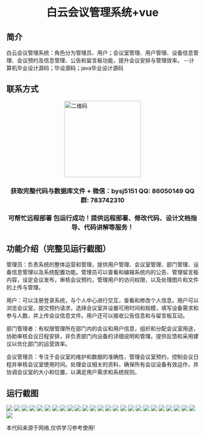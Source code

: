 <p><h1 align="center">白云会议管理系统+vue</h1></p>

## 简介
白云会议管理系统：角色分为管理员、用户；会议室管理、用户管理、设备信息管理、会议预约及信息管理、公告和留言板功能，提升会议安排与管理效率。    --计算机毕业设计源码；毕设源码；java毕业设计源码


## 联系方式
<img src="https://bs-1329754181.cos.ap-shanghai.myqcloud.com/wx.jpg" alt="二维码" style="display: block; margin: 0 auto;" width="200px">
<p><h3 align="center">获取完整代码与数据库文件 + 微信：bysj5151 QQ: 86050149 QQ群: 783742310</h3></p>
<p><h3 align="center">可帮忙远程部署 包运行成功！提供远程部署、修改代码、设计文档指导、代码讲解等服务！</h3></p>

## 功能介绍（完整见运行截图）
管理员：负责系统的整体运营和管理，提供用户管理、会议室管理、部门管理、设备信息管理以及系统配置功能。管理员可以查看和编辑系统内的公告、管理留言板内容，设定会议发布，审核会议预约，管理用户的访问权限，以及处理图片和文件的上传与管理。  

用户：可以注册登录系统，与个人中心进行交互，查看和修改个人信息。用户可以浏览会议室，提交预约请求，选择会议室并设置可用时间和规模，填写设备需求和参与人数，并上传会议信息文件。用户还可以接收公告信息和与留言板互动。  

部门管理者：有权限管理所在部门内的会议和用户信息，组织和分配会议室用途，协助审核会议日程安排，并负责部门内设备的详细说明和管理。提供反馈和采用建议以优化部门的运营效率。  

会议管理员：专注于会议室的维护和数据的准确性，管理会议室预约，控制会议日程并审核会议室使用时间。处理会议相关的资料，确保所有会议设备有效运作，并协调会议室的大小和位置，以满足用户需求和系统规则。


## 运行截图
![](https://bs-1329754181.cos.ap-shanghai.myqcloud.com/ssm/BaiyunConferenceManagementSystem/img/001.jpg)
![](https://bs-1329754181.cos.ap-shanghai.myqcloud.com/ssm/BaiyunConferenceManagementSystem/img/002.jpg)
![](https://bs-1329754181.cos.ap-shanghai.myqcloud.com/ssm/BaiyunConferenceManagementSystem/img/003.jpg)
![](https://bs-1329754181.cos.ap-shanghai.myqcloud.com/ssm/BaiyunConferenceManagementSystem/img/004.jpg)
![](https://bs-1329754181.cos.ap-shanghai.myqcloud.com/ssm/BaiyunConferenceManagementSystem/img/005.jpg)
![](https://bs-1329754181.cos.ap-shanghai.myqcloud.com/ssm/BaiyunConferenceManagementSystem/img/006.jpg)
![](https://bs-1329754181.cos.ap-shanghai.myqcloud.com/ssm/BaiyunConferenceManagementSystem/img/007.jpg)
![](https://bs-1329754181.cos.ap-shanghai.myqcloud.com/ssm/BaiyunConferenceManagementSystem/img/008.jpg)
![](https://bs-1329754181.cos.ap-shanghai.myqcloud.com/ssm/BaiyunConferenceManagementSystem/img/009.jpg)
![](https://bs-1329754181.cos.ap-shanghai.myqcloud.com/ssm/BaiyunConferenceManagementSystem/img/010.jpg)
![](https://bs-1329754181.cos.ap-shanghai.myqcloud.com/ssm/BaiyunConferenceManagementSystem/img/011.jpg)
![](https://bs-1329754181.cos.ap-shanghai.myqcloud.com/ssm/BaiyunConferenceManagementSystem/img/012.jpg)
![](https://bs-1329754181.cos.ap-shanghai.myqcloud.com/ssm/BaiyunConferenceManagementSystem/img/013.jpg)
![](https://bs-1329754181.cos.ap-shanghai.myqcloud.com/ssm/BaiyunConferenceManagementSystem/img/014.jpg)
![](https://bs-1329754181.cos.ap-shanghai.myqcloud.com/ssm/BaiyunConferenceManagementSystem/img/015.jpg)
![](https://bs-1329754181.cos.ap-shanghai.myqcloud.com/ssm/BaiyunConferenceManagementSystem/img/016.jpg)
![](https://bs-1329754181.cos.ap-shanghai.myqcloud.com/ssm/BaiyunConferenceManagementSystem/img/017.jpg)
![](https://bs-1329754181.cos.ap-shanghai.myqcloud.com/ssm/BaiyunConferenceManagementSystem/img/018.jpg)
![](https://bs-1329754181.cos.ap-shanghai.myqcloud.com/ssm/BaiyunConferenceManagementSystem/img/019.jpg)
![](https://bs-1329754181.cos.ap-shanghai.myqcloud.com/ssm/BaiyunConferenceManagementSystem/img/020.jpg)
![](https://bs-1329754181.cos.ap-shanghai.myqcloud.com/ssm/BaiyunConferenceManagementSystem/img/021.jpg)
![](https://bs-1329754181.cos.ap-shanghai.myqcloud.com/ssm/BaiyunConferenceManagementSystem/img/022.jpg)
![](https://bs-1329754181.cos.ap-shanghai.myqcloud.com/ssm/BaiyunConferenceManagementSystem/img/023.jpg)
![](https://bs-1329754181.cos.ap-shanghai.myqcloud.com/ssm/BaiyunConferenceManagementSystem/img/024.jpg)
![](https://bs-1329754181.cos.ap-shanghai.myqcloud.com/ssm/BaiyunConferenceManagementSystem/img/025.jpg)
![](https://bs-1329754181.cos.ap-shanghai.myqcloud.com/ssm/BaiyunConferenceManagementSystem/img/026.jpg)

<p>本代码来源于网络,仅供学习参考使用!</p>
